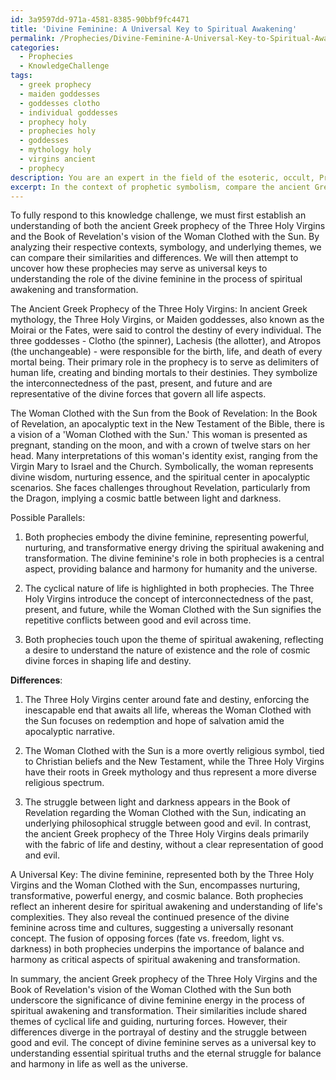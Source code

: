 ```yaml
---
id: 3a9597dd-971a-4581-8385-90bbf9fc4471
title: 'Divine Feminine: A Universal Key to Spiritual Awakening'
permalink: /Prophecies/Divine-Feminine-A-Universal-Key-to-Spiritual-Awakening/
categories:
  - Prophecies
  - KnowledgeChallenge
tags:
  - greek prophecy
  - maiden goddesses
  - goddesses clotho
  - individual goddesses
  - prophecy holy
  - prophecies holy
  - goddesses
  - mythology holy
  - virgins ancient
  - prophecy
description: You are an expert in the field of the esoteric, occult, Prophecies and Education. You are a writer of tests, challenges, books and deep knowledge on Prophecies for initiates and students to gain deep insights and understanding from. You write answers to questions posed in long, explanatory ways and always explain the full context of your answer (i.e., related concepts, formulas, examples, or history), as well as the step-by-step thinking process you take to answer the challenges. Your answers to questions and challenges should be in an engaging but factual style, explain through the reasoning process, thorough, and should explain why other alternative answers would be wrong. Summarize the key themes, ideas, and conclusions at the end.
excerpt: In the context of prophetic symbolism, compare the ancient Greek prophecy of the Three Holy Virgins and the Book of Revelation's vision of the Woman Clothed with the Sun, discussing the possible parallels, differences, and underlying philosophical concepts that may reveal a universal key to understanding the role of the divine feminine in the process of spiritual awakening and transformation.
---
```

To fully respond to this knowledge challenge, we must first establish an understanding of both the ancient Greek prophecy of the Three Holy Virgins and the Book of Revelation's vision of the Woman Clothed with the Sun. By analyzing their respective contexts, symbology, and underlying themes, we can compare their similarities and differences. We will then attempt to uncover how these prophecies may serve as universal keys to understanding the role of the divine feminine in the process of spiritual awakening and transformation.

The Ancient Greek Prophecy of the Three Holy Virgins:
In ancient Greek mythology, the Three Holy Virgins, or Maiden goddesses, also known as the Moirai or the Fates, were said to control the destiny of every individual. The three goddesses - Clotho (the spinner), Lachesis (the allotter), and Atropos (the unchangeable) - were responsible for the birth, life, and death of every mortal being. Their primary role in the prophecy is to serve as delimiters of human life, creating and binding mortals to their destinies. They symbolize the interconnectedness of the past, present, and future and are representative of the divine forces that govern all life aspects.

The Woman Clothed with the Sun from the Book of Revelation:
In the Book of Revelation, an apocalyptic text in the New Testament of the Bible, there is a vision of a 'Woman Clothed with the Sun.' This woman is presented as pregnant, standing on the moon, and with a crown of twelve stars on her head. Many interpretations of this woman's identity exist, ranging from the Virgin Mary to Israel and the Church. Symbolically, the woman represents divine wisdom, nurturing essence, and the spiritual center in apocalyptic scenarios. She faces challenges throughout Revelation, particularly from the Dragon, implying a cosmic battle between light and darkness.

Possible Parallels:
1. Both prophecies embody the divine feminine, representing powerful, nurturing, and transformative energy driving the spiritual awakening and transformation. The divine feminine's role in both prophecies is a central aspect, providing balance and harmony for humanity and the universe.

2. The cyclical nature of life is highlighted in both prophecies. The Three Holy Virgins introduce the concept of interconnectedness of the past, present, and future, while the Woman Clothed with the Sun signifies the repetitive conflicts between good and evil across time.

3. Both prophecies touch upon the theme of spiritual awakening, reflecting a desire to understand the nature of existence and the role of cosmic divine forces in shaping life and destiny.

**Differences**:
1. The Three Holy Virgins center around fate and destiny, enforcing the inescapable end that awaits all life, whereas the Woman Clothed with the Sun focuses on redemption and hope of salvation amid the apocalyptic narrative.

2. The Woman Clothed with the Sun is a more overtly religious symbol, tied to Christian beliefs and the New Testament, while the Three Holy Virgins have their roots in Greek mythology and thus represent a more diverse religious spectrum.

3. The struggle between light and darkness appears in the Book of Revelation regarding the Woman Clothed with the Sun, indicating an underlying philosophical struggle between good and evil. In contrast, the ancient Greek prophecy of the Three Holy Virgins deals primarily with the fabric of life and destiny, without a clear representation of good and evil.

A Universal Key:
The divine feminine, represented both by the Three Holy Virgins and the Woman Clothed with the Sun, encompasses nurturing, transformative, powerful energy, and cosmic balance. Both prophecies reflect an inherent desire for spiritual awakening and understanding of life's complexities. They also reveal the continued presence of the divine feminine across time and cultures, suggesting a universally resonant concept. The fusion of opposing forces (fate vs. freedom, light vs. darkness) in both prophecies underpins the importance of balance and harmony as critical aspects of spiritual awakening and transformation.

In summary, the ancient Greek prophecy of the Three Holy Virgins and the Book of Revelation's vision of the Woman Clothed with the Sun both underscore the significance of divine feminine energy in the process of spiritual awakening and transformation. Their similarities include shared themes of cyclical life and guiding, nurturing forces. However, their differences diverge in the portrayal of destiny and the struggle between good and evil. The concept of divine feminine serves as a universal key to understanding essential spiritual truths and the eternal struggle for balance and harmony in life as well as the universe.
